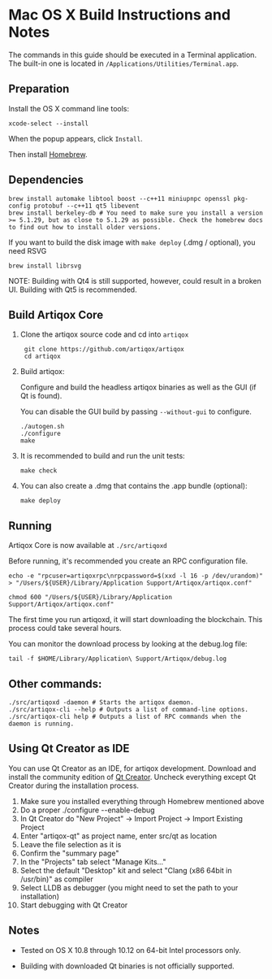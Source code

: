 Mac OS X Build Instructions and Notes
====================================
The commands in this guide should be executed in a Terminal application.
The built-in one is located in `/Applications/Utilities/Terminal.app`.

Preparation
-----------
Install the OS X command line tools:

`xcode-select --install`

When the popup appears, click `Install`.

Then install [Homebrew](https://brew.sh).

Dependencies
----------------------

    brew install automake libtool boost --c++11 miniupnpc openssl pkg-config protobuf --c++11 qt5 libevent
    brew install berkeley-db # You need to make sure you install a version >= 5.1.29, but as close to 5.1.29 as possible. Check the homebrew docs to find out how to install older versions.

If you want to build the disk image with `make deploy` (.dmg / optional), you need RSVG

    brew install librsvg

NOTE: Building with Qt4 is still supported, however, could result in a broken UI. Building with Qt5 is recommended.

Build Artiqox Core
------------------------

1. Clone the artiqox source code and cd into `artiqox`

        git clone https://github.com/artiqox/artiqox
        cd artiqox

2.  Build artiqox:

    Configure and build the headless artiqox binaries as well as the GUI (if Qt is found).

    You can disable the GUI build by passing `--without-gui` to configure.

        ./autogen.sh
        ./configure
        make

3.  It is recommended to build and run the unit tests:

        make check

4.  You can also create a .dmg that contains the .app bundle (optional):

        make deploy

Running
-------

Artiqox Core is now available at `./src/artiqoxd`

Before running, it's recommended you create an RPC configuration file.

    echo -e "rpcuser=artiqoxrpc\nrpcpassword=$(xxd -l 16 -p /dev/urandom)" > "/Users/${USER}/Library/Application Support/Artiqox/artiqox.conf"

    chmod 600 "/Users/${USER}/Library/Application Support/Artiqox/artiqox.conf"

The first time you run artiqoxd, it will start downloading the blockchain. This process could take several hours.

You can monitor the download process by looking at the debug.log file:

    tail -f $HOME/Library/Application\ Support/Artiqox/debug.log

Other commands:
-------

    ./src/artiqoxd -daemon # Starts the artiqox daemon.
    ./src/artiqox-cli --help # Outputs a list of command-line options.
    ./src/artiqox-cli help # Outputs a list of RPC commands when the daemon is running.

Using Qt Creator as IDE
------------------------
You can use Qt Creator as an IDE, for artiqox development.
Download and install the community edition of [Qt Creator](https://www.qt.io/download/).
Uncheck everything except Qt Creator during the installation process.

1. Make sure you installed everything through Homebrew mentioned above
2. Do a proper ./configure --enable-debug
3. In Qt Creator do "New Project" -> Import Project -> Import Existing Project
4. Enter "artiqox-qt" as project name, enter src/qt as location
5. Leave the file selection as it is
6. Confirm the "summary page"
7. In the "Projects" tab select "Manage Kits..."
8. Select the default "Desktop" kit and select "Clang (x86 64bit in /usr/bin)" as compiler
9. Select LLDB as debugger (you might need to set the path to your installation)
10. Start debugging with Qt Creator

Notes
-----

* Tested on OS X 10.8 through 10.12 on 64-bit Intel processors only.

* Building with downloaded Qt binaries is not officially supported.
